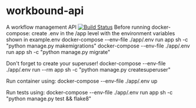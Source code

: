 # workbound-api
A workflow management API
[![Build Status](https://travis-ci.com/joncovington/workbound-api.svg?branch=main)](https://travis-ci.com/joncovington/workbound-api)
Before running docker-compose:
  create .env in the /app level with the environment variables shown in example.env
  docker-compose --env-file ./app/.env run app sh -c "python manage.py makemigrations"
  docker-compose --env-file ./app/.env run app sh -c "python manage.py migrate"

Don't forget to create your superuser!
docker-compose --env-file ./app/.env run --rm app sh -c "python manage.py createsuperuser"

Run container using:
  docker-compose --env-file ./app/.env up

Run tests using:
  docker-compose --env-file ./app/.env run app sh -c "python manage.py test && flake8"